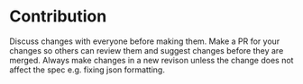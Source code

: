 # Contribution
Discuss changes with everyone before making them. Make a PR for your changes so others can review them and suggest changes before they are merged. Always make changes in a new revison unless the change does not affect the spec e.g. fixing json formatting.
